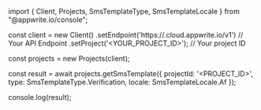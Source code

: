 import { Client, Projects, SmsTemplateType, SmsTemplateLocale } from "@appwrite.io/console";

const client = new Client()
    .setEndpoint('https://<REGION>.cloud.appwrite.io/v1') // Your API Endpoint
    .setProject('<YOUR_PROJECT_ID>'); // Your project ID

const projects = new Projects(client);

const result = await projects.getSmsTemplate({
    projectId: '<PROJECT_ID>',
    type: SmsTemplateType.Verification,
    locale: SmsTemplateLocale.Af
});

console.log(result);

